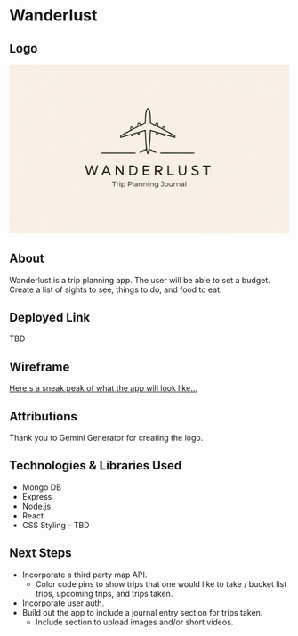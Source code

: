 # Wanderlust

## Logo

![Wanderlust Logo](./public/images/Trip%20Planning%20Journal.png)

## About

Wanderlust is a trip planning app. The user will be able to set a budget. Create a list of sights to see, things to do, and food to eat.

## Deployed Link

TBD

## Wireframe

[Here's a sneak peak of what the app will look like...](https://www.figma.com/design/sR7bEeI56CM74NfEa3B0ys/Wanderlust?node-id=0-1&t=CEXednMG5GKpGF0T-1)

## Attributions

Thank you to Gemini Generator for creating the logo.

## Technologies & Libraries Used

- Mongo DB
- Express
- Node.js
- React
- CSS Styling - TBD

## Next Steps

- Incorporate a third party map API.
  - Color code pins to show trips that one would like to take / bucket list trips, upcoming trips, and trips taken.
- Incorporate user auth.
- Build out the app to include a journal entry section for trips taken.
  - Include section to upload images and/or short videos.
